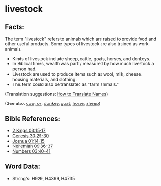 # livestock #

## Facts: ##

The term "livestock" refers to animals which are raised to provide food and other useful products. Some types of livestock are also trained as work animals.

* Kinds of livestock include sheep, cattle, goats, horses, and donkeys.
* In Biblical times, wealth was partly measured by how much livestock a person had.
* Livestock are used to produce items such as wool, milk, cheese, housing materials, and clothing.
* This term could also be translated as "farm animals."

(Translation suggestions: [How to Translate Names](rc://en/ta/man/translate/translate-names))

(See also: [cow, ox](../other/cow.md), [donkey](../other/donkey.md), [goat](../other/goat.md), [horse](../other/horse.md), [sheep](../other/sheep.md)) 

## Bible References: ##

* [2 Kings 03:15-17](rc://en/tn/help/2ki/03/15)
* [Genesis 30:29-30](rc://en/tn/help/gen/30/29)
* [Joshua 01:14-15](rc://en/tn/help/jos/01/14)
* [Nehemiah 09:36-37](rc://en/tn/help/neh/09/36)
* [Numbers 03:40-41](rc://en/tn/help/num/03/40)

## Word Data: ##

* Strong's: H929, H4399, H4735
